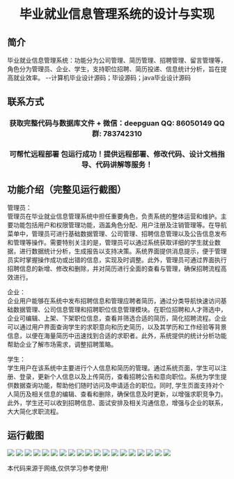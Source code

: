 <p><h1 align="center">毕业就业信息管理系统的设计与实现</h1></p>

## 简介
毕业就业信息管理系统：功能分为公司管理、简历管理、招聘管理、留言管理等，角色分为管理员、企业、学生，支持职位招聘、简历投递、信息统计分析，旨在提高就业效率。    --计算机毕业设计源码；毕设源码；java毕业设计源码


## 联系方式
<p><h3 align="center">获取完整代码与数据库文件 + 微信：deepguan QQ: 86050149 QQ群: 783742310</h3></p>
<p><h3 align="center">可帮忙远程部署 包运行成功！提供远程部署、修改代码、设计文档指导、代码讲解等服务！</h3></p>

## 功能介绍（完整见运行截图）
管理员：  
管理员在毕业就业信息管理系统中担任重要角色，负责系统的整体运营和维护。主要功能包括用户和权限管理功能，涵盖角色分配、用户注册及注销管理等。在导航菜单中，管理员可进行基础数据管理、公司管理、招聘信息管理以及公告信息发布和管理等操作。需要特别关注的是，管理员可以通过系统获取详细的学生就业数据，进行数据统计分析，生成报告以支持决策。系统界面提供消息提示，便于管理员实时掌握操作成功或出错的信息，实现及时调整。此外，管理员可通过界面执行招聘信息的新增、修改和删除，并对简历进行全面的查看与管理，确保招聘流程高效进行。

企业：  
企业用户能够在系统中发布招聘信息和管理应聘者简历，通过分类导航快速访问基础数据管理、公司信息管理和招聘职位信息管理模块。在职位招聘和人才筛选中，企业可编辑、上架、下架职位信息，查看并筛选合适的简历，简化招聘流程。企业可以通过用户界面查询学生的求职意向和历史简历，以及其学历和工作经验等背景信息，以便在海量简历中迅速找到合适的求职者。此外，系统提供的统计分析功能帮助企业了解市场需求，调整招聘策略。

学生：  
学生用户在该系统中主要进行个人信息和简历的管理。通过系统页面，学生可以注册、登录，更新个人信息以及上传简历，查看招聘公告和意向职位。系统为学生提供数据查询功能，帮助他们随时访问及申请适合的职位。同时, 学生页面支持对个人简历及相关信息的编辑、查看和删除，确保信息及时更新，以增强求职竞争力。此外，学生还可以收到招聘信息、面试安排及相关沟通信息，增强与企业的联系，大大简化求职流程。


## 运行截图
![](img/001.jpg)
![](img/002.jpg)
![](img/003.jpg)
![](img/004.jpg)
![](img/005.jpg)
![](img/006.jpg)
![](img/007.jpg)
![](img/008.jpg)
![](img/009.jpg)
![](img/010.jpg)
![](img/011.jpg)
![](img/012.jpg)
![](img/013.jpg)
![](img/014.jpg)
![](img/015.jpg)
![](img/016.jpg)
![](img/017.jpg)
![](img/018.jpg)
![](img/019.jpg)

<p>本代码来源于网络,仅供学习参考使用!</p>
